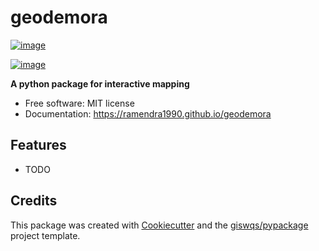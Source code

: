 # geodemora


[![image](https://img.shields.io/pypi/v/geodemora.svg)](https://pypi.python.org/pypi/geodemora)

[![image](https://img.shields.io/conda/vn/conda-forge/geodemora.svg)](https://anaconda.org/conda-forge/geodemora)


**A python package for interactive mapping**


-   Free software: MIT license
-   Documentation: https://ramendra1990.github.io/geodemora
    

## Features

-   TODO

## Credits

This package was created with [Cookiecutter](https://github.com/cookiecutter/cookiecutter) and the [giswqs/pypackage](https://github.com/giswqs/pypackage) project template.
